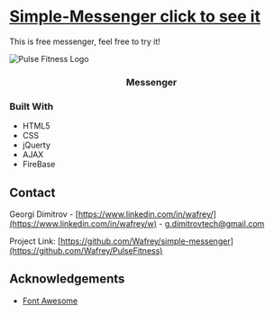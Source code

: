 # [Simple-Messenger click to see it](https://wafrey.github.io/PulseFitness/)
This is free messenger, feel free to try it!

![Pulse Fitness Logo](https://tinyurl.com/y3k32ba8)

  <h3 align="center">Messenger</h3>

### Built With

* HTML5
* CSS
* jQuerty
* AJAX
* FireBase

## Contact

Georgi Dimitrov - [https://www.linkedin.com/in/wafrey/](https://www.linkedin.com/in/wafrey/w) - g.dimitrovtech@gmail.com

Project Link: [https://github.com/Wafrey/simple-messenger](https://github.com/Wafrey/PulseFitness)

## Acknowledgements
* [Font Awesome](https://fontawesome.com)

